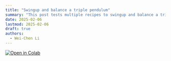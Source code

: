 ```yaml
---
title: "Swingup and balance a triple pendulum"
summary: "This post tests multiple recipes to swingup and balance a triple pendulum."
date: 2025-02-06
lastmod: 2025-02-06
draft: true
authors:
  - Wei-Chen Li
---
```



<a target="_blank" href="https://colab.research.google.com/github/wei-chen-li/wei-chen-li.github.io/blob/main/content/post/triple-pendulum-swingup/notebooks/pendulum_balancing.ipynb">
  <img src="https://colab.research.google.com/assets/colab-badge.svg" alt="Open in Colab" class="badge"/>
</a>